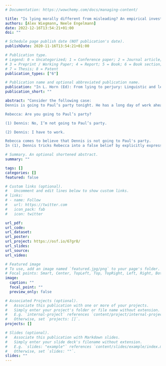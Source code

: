 ```yaml
---
# Documentation: https://wowchemy.com/docs/managing-content/

title: "Is lying morally different from misleading? An empirical investigation"
authors: [Alex Wiegmann, Neele Engelmann]
date: 2022-12-16T13:54:21+01:00
doi: ""

# Schedule page publish date (NOT publication's date).
publishDate: 2020-11-16T13:54:21+01:00

# Publication type.
# Legend: 0 = Uncategorized; 1 = Conference paper; 2 = Journal article;
# 3 = Preprint / Working Paper; 4 = Report; 5 = Book; 6 = Book section;
# 7 = Thesis; 8 = Patent
publication_types: ["6"]

# Publication name and optional abbreviated publication name.
publication: "In L. Horn (Ed): From lying to perjury: Linguistic and legal perspectives on lies and other falsehoods. De Gruyter (in press)"
publication_short: ""

abstract: "Consider the following case: 
Dennis is going to Paul’s party tonight. He has a long day of work ahead of him before that, but he is very excited and can’t wait to get there. Dennis’s annoying friend Rebecca comes up to him and starts talking about the party. Dennis is fairly sure that Rebecca won’t go unless she thinks he’s going, too. 

Rebecca: Are you going to Paul’s party? 

(1) Dennis: No, I’m not going to Paul’s party. 

(2) Dennis: I have to work.

Rebecca comes to believe that Dennis is not going to Paul's party.
In (1), Dennis tricks Rebecca into a false belief by explicitly expressing a falsehood. By contrast, in (2) Dennis achieves his aim in a less direct way, namely by means of a conversational implicature. Cases of the first kind are usually described as cases of lying, while cases of the second kind are characterized as merely misleading. Philosophers have discussed such pairs of cases with regard to the question of whether lying is morally different from misleading. In this paper, we report the results of approaching this question empirically, by presenting 761 participants with ten matched cases of lying versus misleading in separate as well as joint evaluation designs. By and large, we found that cases of lying and misleading were judged to be morally on a par, to have roughly the same consequences for future trust, and to elicit roughly the same inferences about the speaker’s moral character. When asked what kind of deception participants would choose if they had to deceive another person, the clear majority preferred misleading over lying. We discuss the relevance of our findings for the philosophical debate about lying and misleading, and outline avenues for further empirical research."

# Summary. An optional shortened abstract.
summary: ""

tags: []
categories: []
featured: false

# Custom links (optional).
#   Uncomment and edit lines below to show custom links.
# links:
# - name: Follow
#   url: https://twitter.com
#   icon_pack: fab
#   icon: twitter

url_pdf: 
url_code:
url_dataset:
url_poster:
url_project: https://osf.io/67gr8/
url_slides:
url_source:
url_video:

# Featured image
# To use, add an image named `featured.jpg/png` to your page's folder. 
# Focal points: Smart, Center, TopLeft, Top, TopRight, Left, Right, BottomLeft, Bottom, BottomRight.
image:
  caption: ""
  focal_point: ""
  preview_only: false

# Associated Projects (optional).
#   Associate this publication with one or more of your projects.
#   Simply enter your project's folder or file name without extension.
#   E.g. `internal-project` references `content/project/internal-project/index.md`.
#   Otherwise, set `projects: []`.
projects: []

# Slides (optional).
#   Associate this publication with Markdown slides.
#   Simply enter your slide deck's filename without extension.
#   E.g. `slides: "example"` references `content/slides/example/index.md`.
#   Otherwise, set `slides: ""`.
slides: ""
---
```


